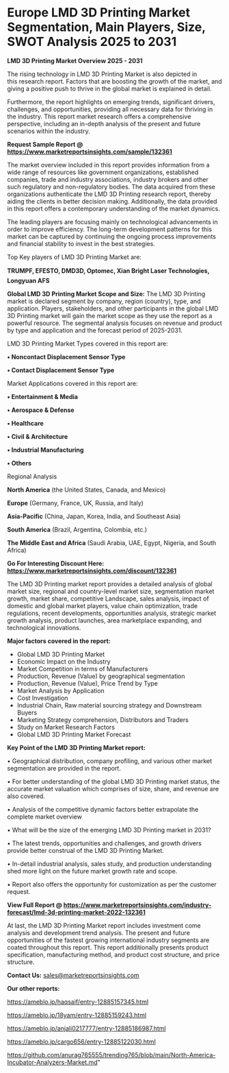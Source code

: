 # Europe LMD 3D Printing Market Segmentation, Main Players, Size, SWOT Analysis 2025 to 2031

<Strong> LMD 3D Printing Market Overview 2025 - 2031</strong>

The rising technology in LMD 3D Printing Market is also depicted in this research report. Factors that are boosting the growth of the market, and giving a positive push to thrive in the global market is explained in detail.

Furthermore, the report highlights on emerging trends, significant drivers, challenges, and opportunities, providing all necessary data for thriving in the industry. This report market research offers a comprehensive perspective, including an in-depth analysis of the present and future scenarios within the industry.

<strong>Request Sample Report @ <a href=https://www.marketreportsinsights.com/sample/132361>https://www.marketreportsinsights.com/sample/132361</a></strong>

The market overview included in this report provides information from a wide range of resources like government organizations, established companies, trade and industry associations, industry brokers and other such regulatory and non-regulatory bodies. The data acquired from these organizations authenticate the LMD 3D Printing research report, thereby aiding the clients in better decision making. Additionally, the data provided in this report offers a contemporary understanding of the market dynamics.

The leading players are focusing mainly on technological advancements in order to improve efficiency. The long-term development patterns for this market can be captured by continuing the ongoing process improvements and financial stability to invest in the best strategies.

Top Key players of LMD 3D Printing Market are:

<strong>TRUMPF, EFESTO, DMD3D, Optomec, Xian Bright Laser Technologies, Longyuan AFS</strong>

<strong><b>Global LMD 3D Printing Market Scope and Size:</b></strong>
The LMD 3D Printing market is declared segment by company, region (country), type, and application. Players, stakeholders, and other participants in the global LMD 3D Printing market will gain the market scope as they use the report as a powerful resource. The segmental analysis focuses on revenue and product by type and application and the forecast period of 2025-2031.

LMD 3D Printing Market Types covered in this report are:

<strong>• Noncontact Displacement Sensor Type

• Contact Displacement Sensor Type</strong>

Market Applications covered in this report are:

<strong>• Entertainment & Media

• Aerospace & Defense

• Healthcare

• Civil & Architecture

• Industrial Manufacturing

• Others</strong> 

Regional Analysis

<strong>North America</strong> (the United States, Canada, and Mexico)

<strong>Europe</strong> (Germany, France, UK, Russia, and Italy)

<strong>Asia-Pacific</strong> (China, Japan, Korea, India, and Southeast Asia)

<strong>South America</strong> (Brazil, Argentina, Colombia, etc.)

<strong>The Middle East and Africa</strong> (Saudi Arabia, UAE, Egypt, Nigeria, and South Africa)

<strong>Go For Interesting Discount Here: <a href=https://www.marketreportsinsights.com/discount/132361>https://www.marketreportsinsights.com/discount/132361</a></strong>

The LMD 3D Printing market report provides a detailed analysis of global market size, regional and country-level market size, segmentation market growth, market share, competitive Landscape, sales analysis, impact of domestic and global market players, value chain optimization, trade regulations, recent developments, opportunities analysis, strategic market growth analysis, product launches, area marketplace expanding, and technological innovations.

<strong><b>Major factors covered in the report:</b></strong>
<ul>
  <li>Global LMD 3D Printing Market </li>
  <li>Economic Impact on the Industry</li>
  <li>Market Competition in terms of Manufacturers</li>
  <li>Production, Revenue (Value) by geographical segmentation</li>
  <li>Production, Revenue (Value), Price Trend by Type</li>
  <li>Market Analysis by Application</li>
  <li>Cost Investigation</li>
  <li>Industrial Chain, Raw material sourcing strategy and Downstream Buyers</li>
  <li>Marketing Strategy comprehension, Distributors and Traders</li>
  <li>Study on Market Research Factors</li>
  <li>Global LMD 3D Printing Market Forecast</li>
</ul>

<strong><b>Key Point of the LMD 3D Printing Market report:</b></strong>

• Geographical distribution, company profiling, and various other market segmentation are provided in the report.

• For better understanding of the global LMD 3D Printing market status, the accurate market valuation which comprises of size, share, and revenue are also covered.

• Analysis of the competitive dynamic factors better extrapolate the complete market overview

• What will be the size of the emerging LMD 3D Printing market in 2031?

• The latest trends, opportunities and challenges, and growth drivers provide better construal of the LMD 3D Printing Market.

• In-detail industrial analysis, sales study, and production understanding shed more light on the future market growth rate and scope.

• Report also offers the opportunity for customization as per the customer request.

<strong><b>View Full Report @ <a href=https://www.marketreportsinsights.com/industry-forecast/lmd-3d-printing-market-2022-132361>https://www.marketreportsinsights.com/industry-forecast/lmd-3d-printing-market-2022-132361</a></b></strong>


At last, the LMD 3D Printing Market report includes investment come analysis and development trend analysis. The present and future opportunities of the fastest growing international industry segments are coated throughout this report. This report additionally presents product specification, manufacturing method, and product cost structure, and price structure.

<strong>Contact Us:</strong>
sales@marketreportsinsights.com

<strong>Our other reports:</strong>

<a href=https://ameblo.jp/haqsaif/entry-12885157345.html>https://ameblo.jp/haqsaif/entry-12885157345.html</a>

<a href=https://ameblo.jp/18yam/entry-12885159243.html>https://ameblo.jp/18yam/entry-12885159243.html</a>

<a href=https://ameblo.jp/anjali0217777/entry-12885186987.html>https://ameblo.jp/anjali0217777/entry-12885186987.html</a>

<a href=https://ameblo.jp/cargo656/entry-12885122030.html>https://ameblo.jp/cargo656/entry-12885122030.html</a>

<a href=https://github.com/anurag765555/trending765/blob/main/North-America-Incubator-Analyzers-Market.md>https://github.com/anurag765555/trending765/blob/main/North-America-Incubator-Analyzers-Market.md</a>"
